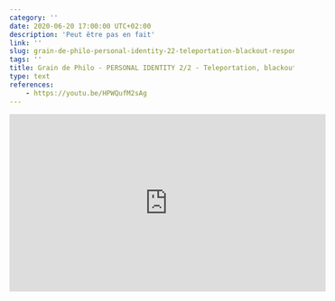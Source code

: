 ```yaml
---
category: ''
date: 2020-06-20 17:00:00 UTC+02:00
description: 'Peut être pas en fait'
link: ''
slug: grain-de-philo-personal-identity-22-teleportation-blackout-responsibility
tags: ''
title: Grain de Philo - PERSONAL IDENTITY 2/2 - Teleportation, blackout & responsibility
type: text
references:
    - https://youtu.be/HPWQufM2sAg
---
```

<iframe width="560" height="315" src="https://www.youtube-nocookie.com/embed/HPWQufM2sAg" frameborder="0" allow="accelerometer; autoplay; encrypted-media; gyroscope; picture-in-picture" allowfullscreen></iframe>


